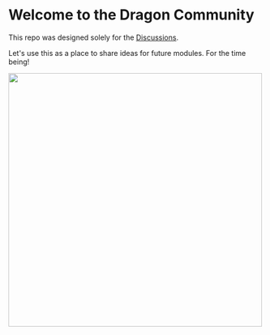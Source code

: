 # Welcome to the Dragon Community

This repo was designed solely for the [Discussions](https://github.com/alpha-dragon-org/dragon-community-openIdeas/discussions/categories/announcements).

Let's use this as a place to share ideas for future modules. For the time being!

<img src="https://github.com/alpha-dragon-org/dragon-module1-tokeninfo/blob/main/frontend/public/images/logo.gif?raw=true" width="500">


